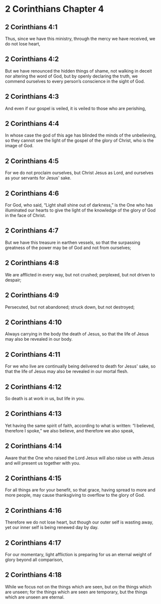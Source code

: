 # 2 Corinthians Chapter 4

## 2 Corinthians 4:1

Thus, since we have this ministry, through the mercy we have received, we do not lose heart,

## 2 Corinthians 4:2

But we have renounced the hidden things of shame, not walking in deceit nor altering the word of God, but by openly declaring the truth, we commend ourselves to every person’s conscience in the sight of God.

## 2 Corinthians 4:3

And even if our gospel is veiled, it is veiled to those who are perishing,

## 2 Corinthians 4:4

In whose case the god of this age has blinded the minds of the unbelieving, so they cannot see the light of the gospel of the glory of Christ, who is the image of God.

## 2 Corinthians 4:5

For we do not proclaim ourselves, but Christ Jesus as Lord, and ourselves as your servants for Jesus' sake.

## 2 Corinthians 4:6

For God, who said, “Light shall shine out of darkness,” is the One who has illuminated our hearts to give the light of the knowledge of the glory of God in the face of Christ.

## 2 Corinthians 4:7

But we have this treasure in earthen vessels, so that the surpassing greatness of the power may be of God and not from ourselves;

## 2 Corinthians 4:8

We are afflicted in every way, but not crushed; perplexed, but not driven to despair;

## 2 Corinthians 4:9

Persecuted, but not abandoned; struck down, but not destroyed;

## 2 Corinthians 4:10

Always carrying in the body the death of Jesus, so that the life of Jesus may also be revealed in our body.

## 2 Corinthians 4:11

For we who live are continually being delivered to death for Jesus' sake, so that the life of Jesus may also be revealed in our mortal flesh.

## 2 Corinthians 4:12

So death is at work in us, but life in you.

## 2 Corinthians 4:13

Yet having the same spirit of faith, according to what is written: “I believed, therefore I spoke,” we also believe, and therefore we also speak,

## 2 Corinthians 4:14

Aware that the One who raised the Lord Jesus will also raise us with Jesus and will present us together with you.

## 2 Corinthians 4:15

For all things are for your benefit, so that grace, having spread to more and more people, may cause thanksgiving to overflow to the glory of God.

## 2 Corinthians 4:16

Therefore we do not lose heart, but though our outer self is wasting away, yet our inner self is being renewed day by day.

## 2 Corinthians 4:17

For our momentary, light affliction is preparing for us an eternal weight of glory beyond all comparison,

## 2 Corinthians 4:18

While we focus not on the things which are seen, but on the things which are unseen; for the things which are seen are temporary, but the things which are unseen are eternal.
